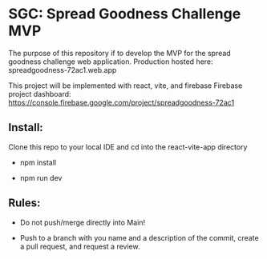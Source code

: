 # SGC: Spread Goodness Challenge MVP
The purpose of this repository if to develop the MVP for the spread goodness challenge web application.
Production hosted here: spreadgoodness-72ac1.web.app

This project will be implemented with react, vite, and firebase
Firebase project dashboard: https://console.firebase.google.com/project/spreadgoodness-72ac1

<h2>Install:</h2>
Clone this repo to your local IDE and 
cd into the react-vite-app directory

- npm install

- npm run dev

<h2>Rules:</h2>

- Do not push/merge directly into Main!

- Push to a branch with you name and a description of the commit, create a pull request, and request a review.

